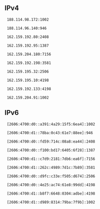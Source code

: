 ## IPv4
```
 188.114.98.172:1002
```
```
 188.114.96.140:946
```
```
 162.159.192.80:2408
```
```
 162.159.192.95:1387
```
```
 162.159.204.180:7156
```
```
 162.159.192.198:3581
```
```
 162.159.195.32:2506
```
```
 162.159.195.10:4198
```
```
 162.159.192.133:4198
```
```
 162.159.204.91:1002
```

## IPv6
```
 [2606:4700:d0::a391:4a29:15f5:6ea4]:1002
```
```
 [2606:4700:d1::78ba:0c43:61e7:88ee]:946
```
```
 [2606:4700:d0::fd59:714c:08a8:ea44]:2408
```
```
 [2606:4700:d0::f100:bd17:6405:6f28]:1387
```
```
 [2606:4700:d1::c7d9:2181:7db6:ea6f]:7156
```
```
 [2606:4700:d1::262c:4989:7d1c:7b89]:3581
```
```
 [2606:4700:d0::d9fc:c33e:f505:d674]:2506
```
```
 [2606:4700:d0::4e25:ac74:61e8:99dd]:4198
```
```
 [2606:4700:d1::b8f7:6648:0304:adbe]:4198
```
```
 [2606:4700:d1::d989:8314:79ba:7f9b]:1002
```
